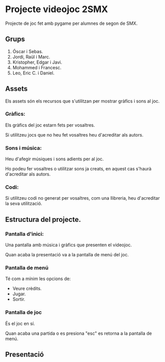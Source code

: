 # Projecte videojoc 2SMX

Projecte de joc fet amb pygame per alumnes de segon de SMX.

## Grups

1. Óscar i Sebas.
2. Jordi, Raül i Marc.
3. Kristopher, Edgar i Javi.
4. Mohammed i Francesc.
5. Leo, Eric C. i Daniel.

## Assets

Els assets són els recursos que s'utilitzan per mostrar gràfics i sons al joc.

### Gràfics:

Els gràfics del joc estarn fets per vosaltres.

Si utilitzeu jocs que no heu fet vosaltres heu d'acreditar als autors.

### Sons i música:

Heu d'afegir músiques i sons adients per al joc. 

Ho podeu fer vosaltres o utilitzar sons ja creats, en aquest cas s'haurà d'acreditar als autors.

### Codi:

Si utilitzeu codi no generat per vosaltres, com una llibreria, heu d'acreditar la seva utilització.

## Estructura del projecte.

### Pantalla d'inici:

Una pantalla amb música i gràfics que presenten el videojoc.

Quan acaba la presentació va a la pantalla de menú del joc.

### Pantalla de menú

Té com a mínim les opcions de:

- Veure crèdits.
- Jugar.
- Sortir.

### Pantalla de joc

És el joc en sí.

Quan acaba una partida o es presiona "esc" es retorna a la pantalla de menú.

## Presentació



